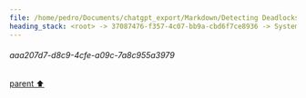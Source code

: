 ```yaml
---
file: /home/pedro/Documents/chatgpt_export/Markdown/Detecting Deadlocks in asyncio.md
heading_stack: <root> -> 37087476-f357-4c07-bb9a-cbd6f7ce8936 -> System -> 18a374ea-54f7-408a-829d-f60766f75e3a -> System -> aaa207d7-d8c9-4cfe-a09c-7a8c955a3979
---
```

###### aaa207d7-d8c9-4cfe-a09c-7a8c955a3979
[parent ⬆️](#18a374ea-54f7-408a-829d-f60766f75e3a)
